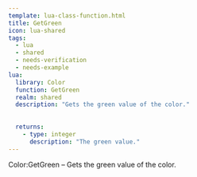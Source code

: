 ```yaml
---
template: lua-class-function.html
title: GetGreen
icon: lua-shared
tags:
  - lua
  - shared
  - needs-verification
  - needs-example
lua:
  library: Color
  function: GetGreen
  realm: shared
  description: "Gets the green value of the color."
  
  
  returns:
    - type: integer
      description: "The green value."
---
```


<div class="lua__search__keywords">
Color:GetGreen &#x2013; Gets the green value of the color.
</div>
